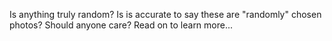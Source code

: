 Is anything truly random? Is is accurate to say these are "randomly" chosen photos? Should anyone care? Read on to learn more...